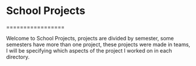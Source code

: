 # School Projects
=================

Welcome to School Projects, projects are divided by semester, some semesters have more than one project, these projects were made in teams, I will be specifying which aspects of the project I worked on in each directory. 
